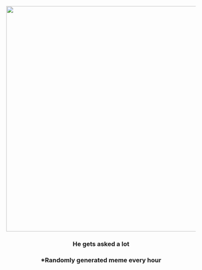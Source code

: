 <p align="center">
        <img src="https://i.redd.it/p938qk6svff91.jpg" width="600" height="600">
        </p>
        <h3 align="center">He gets asked a lot</h3>
        <h3 align="center">*Randomly generated meme every hour</h3>
    